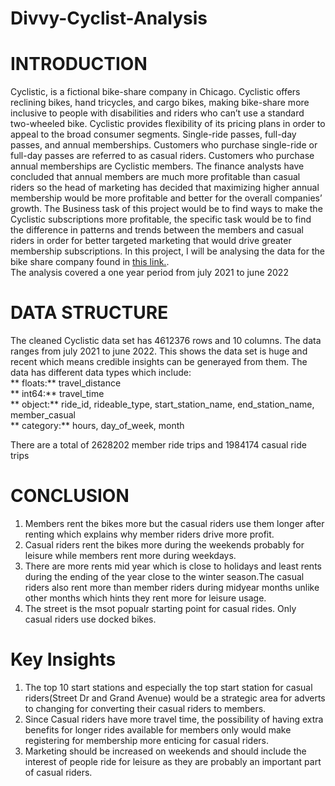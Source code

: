 # Divvy-Cyclist-Analysis
#  INTRODUCTION
   Cyclistic, is a fictional bike-share company in Chicago. Cyclistic offers reclining bikes, hand tricycles, and cargo bikes, making bike-share more inclusive to people with disabilities and riders who can’t use a standard two-wheeled bike.
Cyclistic provides flexibility of its pricing plans in order to appeal to the broad consumer segments. Single-ride passes, full-day passes, and annual memberships. Customers who purchase single-ride or full-day passes are referred to as casual riders. Customers who purchase annual memberships are Cyclistic members. The finance analysts have concluded that annual members are much more profitable than casual riders so the head of marketing has decided that maximizing higher annual membership would be more profitable and better for the overall companies’ growth. 
The Business task of this project would be to find ways to make the Cyclistic subscriptions more profitable, the specific task would be to find the difference in patterns and trends between the members and casual riders in order for better targeted marketing that would drive greater membership subscriptions.
In this project, I will be analysing the data for the bike share company found in [this link.](http://www.divvybikes.com/data). <br>
The analysis covered a one year period from july 2021 to june 2022

#  DATA STRUCTURE
The cleaned Cyclistic data set has 4612376 rows and 10 columns. The data ranges from july 2021 to june 2022. This shows the data set is huge and recent which means credible insights can be generayed from them. The data has different data types which include: <br>
** floats:** travel_distance<br>
** int64:** travel_time<br>
** object:** ride_id, rideable_type, start_station_name, end_station_name, member_casual<br>
** category:** hours, day_of_week, month<br>

There are a total of 2628202 member ride trips and 1984174 casual ride trips

# CONCLUSION
1. Members rent the bikes more but the casual riders use them longer after renting which explains why member riders drive more profit.
2. Casual riders rent the bikes more during the weekends probably for leisure while members rent more during weekdays.
3. There are more rents mid year which is close to holidays and least rents during the ending of the year close to the winter season.The casual riders also rent more than member riders during midyear months unlike other months which hints they rent more for leisure usage.
4. The street is the msot popualr starting point for casual rides.
Only casual riders use docked bikes.
# Key Insights
1. The top 10 start stations and especially the top start station for casual riders(Street Dr and Grand Avenue) would be a strategic area for adverts to changing for converting their casual riders to members.
2. Since Casual riders have more travel time, the possibility of having extra benefits for longer rides available for members only would make registering for membership more enticing for casual riders.
3. Marketing should be increased on weekends and should include the interest of people ride for leisure as they are probably an important part of casual riders.
​
